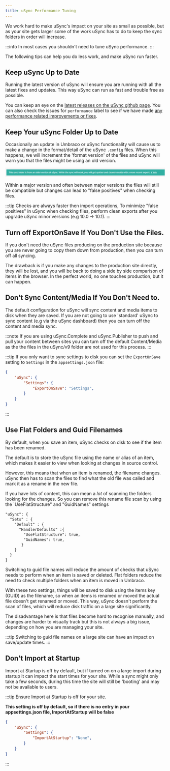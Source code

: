 ```yaml
---
title: uSync Performance Tuning
---
```


We work hard to make uSync's impact on your site as small as possible, but as your site gets larger some of the work uSync has to do to keep the sync folders in order will increase.

:::info
In most cases you shouldn't need to tune uSync performance.
:::

The following tips can help you do less work, and make uSync run faster.

## Keep uSync Up to Date 
Running the latest version of uSync will ensure you are running with all the latest fixes and updates. This way uSync can run as fast and trouble free as possible.

You can keep an eye on the [latest releases on the uSync github page](https://github.com/KevinJump/uSync/releases). You can also check the issues for `performance` label to see if we have made [any performance related improvements or fixes](https://github.com/KevinJump/uSync/issues?q=label%3APerformance+).

## Keep Your uSync Folder Up to Date 
Occasionally an update in Umbraco or uSync functionality will cause us to make a change in the format/detail of the uSync `.config` files. When this happens, we will increment the 'format version' of the files and uSync will warn you that the files might be using an old version.

![Format warning](format-warning.png)

 Within a major version and often between major versions the files will still be compatible but changes can lead to "false positives" when checking files.

:::tip
Checks are always faster then import operations, To minimize "false positives" in uSync when checking files, perform clean exports after you upgrade uSync minor versions (e.g 10.0 -> 10.1).
:::

## Turn off ExportOnSave If You Don't Use the Files.

If you don't need the uSync files producing on the production site because you are never going to copy them down from production, then you can turn off all syncing.

The drawback is if you make any changes to the production site directly, they will be lost, and you will be back to doing a side by side comparison of items in the browser. In the perfect world, no one touches production, but it can happen.

## Don't Sync Content/Media If You Don't Need to.

The default configuration for uSync will sync content and media items to disk when they are saved. If you are not going to use 'standard' uSync to sync content (e.g via the uSync dashboard) then you can turn off the content and media sync. 

:::note
If you are using uSync.Complete and uSync.Publisher to push and pull your content between sites you can turn off the default Content/Media as the the files in the uSync/v9 folder are not used for this process.
:::

:::tip
If you only want to sync settings to disk you can set the `ExportOnSave` setting to `Settings` in the `appsettings.json` file:

```json title="appsettings.json"
{
    "uSync": {
        "Settings": {
            "ExportOnSave": "Settings",
        }
    }
}
```
:::

## Use Flat Folders and Guid Filenames
By default, when you save an item, uSync checks on disk to see if the item has been renamed.

The default is to store the uSync file using the name or alias of an item, which makes it easier to view when looking at changes in source control.

However, this means that when an item is renamed, the filename changes. uSync then has to scan the files to find what the old file was called and mark it as a rename in the new file.

If you have lots of content, this can mean a *lot* of scanning the folders looking for the changes.
So you can remove this rename file scan by using the `UseFlatStructure" and "GuidNames" settings

```
"uSync": {
  "Sets" : {
    "Default" : {
      "HandlerDefaults" :{
        "UseFlatStructure": true,
        "GuidNames": true,
       }
    }
  }
}
```
Switching to guid file names will reduce the amount of checks that uSync needs to perform when an item is saved or deleted. Flat folders reduce the need to check multiple folders when an item is moved in Umbraco.

With these two settings, things will be saved to disk using the items key (GUID) as the filename, so when an items is renamed or moved the actual file doesn't get renamed or moved. This way, uSync doesn't perform the scan of files, which will reduce disk traffic on a large site significantly.

The disadvantage here is that files become hard to recognise manually, and changes are harder to visually track but this is not always a big issue, depending on how you are managing your site.

:::tip
Switching to guid file names on a large site can have an impact on save/update times.
:::


## Don't Import at Startup 
Import at Startup is off by default, but if turned on on a large import during startup it can impact the start times for your site. While a sync might only take a few seconds, during this time the site will still be 'booting' and may not be available to users.

:::tip
Ensure Import at Startup is off for your site. 

**This setting is off by default, so if there is no entry in your appsettings.json file, ImportAtStartup will be false**

```json title="appsettings.json"
{
    "uSync": {
        "Settings": {
            "ImportAtStartup": "None",
        }
    }
}
```

:::

